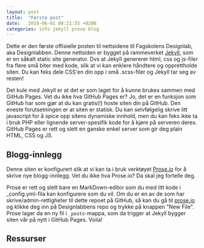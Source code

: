 ```yaml
---
layout: post
title:  "Første post"
date:   2018-06-01 08:21:55 +0200
categories: info jekyll prose blog
---
```


Dette er den første offisielle posten til nettsidene til Fagskolens Designlab, aka Designlabben. Denne nettsiden er bygget på rammeverket [Jekyll](https://jekyllrb.com/), som er en såkalt static site generator. Dvs at Jekyll genererer html, css og js-filer fra flere små biter med kode, slik at vi kan enklere håndtere og opprettholde siten. Du kan feks dele CSS'en din opp i små .scss-filer og Jekyll tar seg av resten! 

Det kule med Jekyll er at det er som laget for å kunne brukes sammen med GitHub Pages. Vet du ikke hva GitHub Pages er? Jo, det er en funksjon som GitHub har som gjør at du kan gratis(!) hoste siten din på GitHub. Den eneste forutsetningen er at siten er statisk. Du kan selvfølgelig skrive litt javascript for å spice opp sitens dynamiske innhold, men du kan feks ikke ta i bruk PHP eller lignende server-spesifik kode for å kjøre på serveren deres. GitHub Pages er rett og slett en ganske enkel server som gir deg plain HTML, CSS og JS. 

## Blogg-innlegg
Denne siten er konfigurert slik at vi kan ta i bruk verktøyet [Prose.io](https://prose.io/) for å skrive nye blogg-innlegg. Vet du ikke hva Prose.io? Da skal jeg fortelle deg.

Prose er rett og slett bare en MarkDown-editor som du med litt kode i _config.yml-fila kan konfigurere som du vil. Om du er en av de som har skrive/admin-rettigheter til dette repoet på GitHub, så kan du gå til [prose.io](https://prose.io/) og klikke deg inn på Designlabbens repo og trykke på knappen "New File". Prose lager da en ny fil i `_posts`-mappa, som da trigger at Jekyll bygger siten vår på nytt i GitHub Pages. Voila!


## Ressurser

[jekyll-docs]: https://jekyllrb.com/docs/home
[jekyll-gh]:   https://github.com/jekyll/jekyll
[jekyll-talk]: https://talk.jekyllrb.com/
